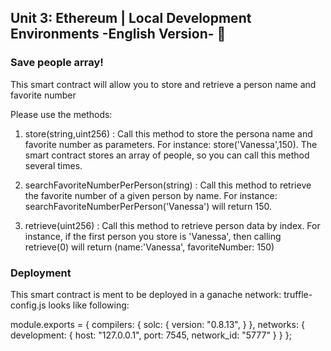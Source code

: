 ## Unit 3: Ethereum | Local Development Environments -English Version- 🚀

### Save people array! 

This smart contract will allow you to store and retrieve a person name and favorite number

Please use the methods: 

1) store(string,uint256) : Call this method to store the persona name and favorite number as parameters. For instance: store('Vanessa',150). The smart contract stores an array of people, so you can call this method several times.

2) searchFavoriteNumberPerPerson(string) : Call this method to retrieve the favorite number of a given person by name. For instance: searchFavoriteNumberPerPerson('Vanessa') will return 150.

3) retrieve(uint256) : Call this method to retrieve person data by index. For instance, if the first person you store is 'Vanessa', then calling retrieve(0) will return (name:'Vanessa', favoriteNumber: 150)

### Deployment

This smart contract is ment to be deployed in a ganache network: truffle-config.js looks like following: 

module.exports = {
  compilers: {
    solc: {
      version: "0.8.13",
    }
  },
  networks: {
    development: {
      host: "127.0.0.1",
      port: 7545,
      network_id: "5777"
    }
  }
};
 